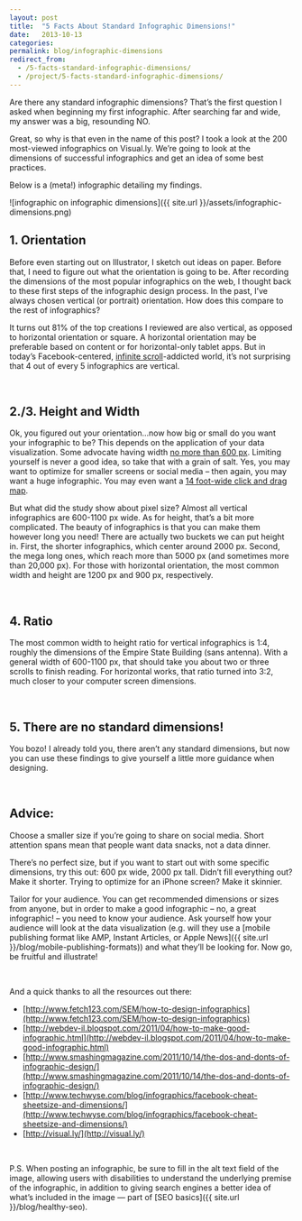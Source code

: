 ```yaml
---
layout: post
title:  "5 Facts About Standard Infographic Dimensions!"
date:   2013-10-13
categories:
permalink: blog/infographic-dimensions
redirect_from:
  - /5-facts-standard-infographic-dimensions/
  - /project/5-facts-standard-infographic-dimensions/
---
```


Are there any standard infographic dimensions? That’s the first question I asked when beginning my first infographic. After searching far and wide, my answer was a big, resounding NO.

Great, so why is that even in the name of this post? I took a look at the 200 most-viewed infographics on Visual.ly. We’re going to look at the dimensions of successful infographics and get an idea of some best practices.

Below is a (meta!) infographic detailing my findings.

![infographic on infographic dimensions]({{ site.url }}/assets/infographic-dimensions.png)

## 1. Orientation

Before even starting out on Illustrator, I sketch out ideas on paper. Before that, I need to figure out what the orientation is going to be. After recording the dimensions of the most popular infographics on the web, I thought back to these first steps of the infographic design process. In the past, I’ve always chosen vertical (or portrait) orientation. How does this compare to the rest of infographics?

It turns out 81% of the top creations I reviewed are also vertical, as opposed to horizontal orientation or square. A horizontal orientation may be preferable based on content or for horizontal-only tablet apps. But in today’s Facebook-centered, [infinite scroll](http://www.designyourway.net/blog/inspiration/when-to-use-infinite-scrolling-and-when-to-avoid-it)-addicted world, it’s not surprising that 4 out of every 5 infographics are vertical.

 

## 2./3. Height and Width

Ok, you figured out your orientation…now how big or small do you want your infographic to be? This depends on the application of your data visualization. Some advocate having width [no more than 600 px](http://www.infographicdesignteam.com/blog/even-infographics-have-size-standards). Limiting yourself is never a good idea, so take that with a grain of salt. Yes, you may want to optimize for smaller screens or social media – then again, you may want a huge infographic. You may even want a [14 foot-wide click and drag map](http://xkcd.com/1110/).

But what did the study show about pixel size? Almost all vertical infographics are 600-1100 px wide. As for height, that’s a bit more complicated. The beauty of infographics is that you can make them however long you need! There are actually two buckets we can put height in. First, the shorter infographics, which center around 2000 px. Second, the mega long ones, which reach more than 5000 px (and sometimes more than 20,000 px). For those with horizontal orientation, the most common width and height are 1200 px and 900 px, respectively.

 

## 4. Ratio

The most common width to height ratio for vertical infographics is 1:4, roughly the dimensions of the Empire State Building (sans antenna). With a general width of 600-1100 px, that should take you about two or three scrolls to finish reading. For horizontal works, that ratio turned into 3:2, much closer to your computer screen dimensions.

 

## 5. There are no standard dimensions!

You bozo! I already told you, there aren’t any standard dimensions, but now you can use these findings to give yourself a little more guidance when designing.

 

## Advice:

Choose a smaller size if you’re going to share on social media. Short attention spans mean that people want data snacks, not a data dinner.

There’s no perfect size, but if you want to start out with some specific dimensions, try this out: 600 px wide, 2000 px tall. Didn’t fill everything out? Make it shorter. Trying to optimize for an iPhone screen? Make it skinnier.

Tailor for your audience. You can get recommended dimensions or sizes from anyone, but in order to make a good infographic – no, a great infographic! – you need to know your audience. Ask yourself how your audience will look at the data visualization (e.g. will they use a [mobile publishing format like AMP, Instant Articles, or Apple News]({{ site.url }}/blog/mobile-publishing-formats)) and what they’ll be looking for. Now go, be fruitful and illustrate!

 

And a quick thanks to all the resources out there:

- [http://www.fetch123.com/SEM/how-to-design-infographics](http://www.fetch123.com/SEM/how-to-design-infographics)  
- [http://webdev-il.blogspot.com/2011/04/how-to-make-good-infographic.html](http://webdev-il.blogspot.com/2011/04/how-to-make-good-infographic.html)  
- [http://www.smashingmagazine.com/2011/10/14/the-dos-and-donts-of-infographic-design/](http://www.smashingmagazine.com/2011/10/14/the-dos-and-donts-of-infographic-design/)  
- [http://www.techwyse.com/blog/infographics/facebook-cheat-sheetsize-and-dimensions/](http://www.techwyse.com/blog/infographics/facebook-cheat-sheetsize-and-dimensions/)  
- [http://visual.ly/](http://visual.ly/)

 

P.S. When posting an infographic, be sure to fill in the alt text field of the image, allowing users with disabilities to understand the underlying premise of the infographic, in addition to giving search engines a better idea of what’s included in the image — part of [SEO basics]({{ site.url }}/blog/healthy-seo).
